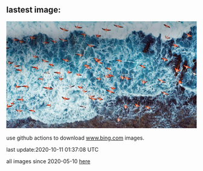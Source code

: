 ## lastest image:
![](images/AmericanFlyer.jpg)

use github actions to download www.bing.com images.

last update:2020-10-11 01:37:08 UTC

all images since 2020-05-10 [here](https://github.com/counter2015/bing-daily-images/tree/master/images) 
